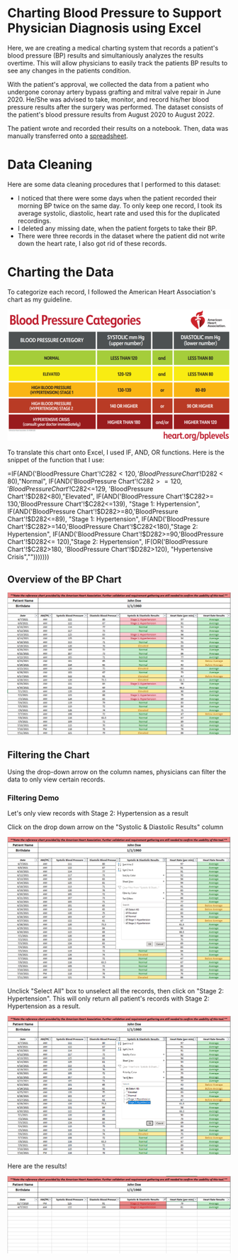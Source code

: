# Charting Blood Pressure to Support Physician Diagnosis using Excel

Here, we are creating a medical charting system that records a patient's blood pressure (BP) results and simultaniously analyzes the results overtime. This will allow physicians to easily track the patients BP results to see any changes in the patients condition.

With the patient's approval, we collected the data from a patient who undergone coronay artery bypass grafting and mitral valve repair in June 2020. He/She was advised to take, monitor, and record his/her blood pressure results after the surgery was performed. The dataset consists of the patient's blood pressure results from August 2020 to August 2022.

The patient wrote and recorded their results on a notebook. Then, data was manually transferred onto a [spreadsheet](https://github.com/christinepugay/bloodpressure/blob/main/bloodpressure_dataset.xlsx).

# Data Cleaning
Here are some data cleaning procedures that I performed to this dataset:
- I noticed that there were some days when the patient recorded their morning BP twice on the same day. To only keep one record, I took its average systolic, diastolic, heart rate and used this for the duplicated recordings.
- I deleted any missing date, when the patient forgets to take their BP.
- There were three records in the dataset where the patient did not write down the heart rate, I also got rid of these records.
  
# Charting the Data
To categorize each record, I followed the American Heart Association's chart as my guideline.

![](bp_levels.PNG)

To translate this chart onto Excel, I used IF, AND, OR functions. Here is the snippet of the function that I use:

=IF(AND('BloodPressure Chart'!$C282 < 120,'BloodPressure Chart'!$D282 < 80),"Normal", IF(AND('BloodPressure Chart'!$C282>=120,'BloodPressure Chart'!$C282<=129, 'BloodPressure Chart'!$D282<80),"Elevated", IF(AND('BloodPressure Chart'!$C282>= 130,'BloodPressure Chart'!$C282<=139), "Stage 1: Hypertension", IF(AND('BloodPressure Chart'!$D282>=80,'BloodPressure Chart'!$D282<=89), "Stage 1: Hypertension", IF(AND('BloodPressure Chart'!$C282>=140,'BloodPressure Chart'!$C282<180),"Stage 2: Hypertension", IF(AND('BloodPressure Chart'!$D282>=90,'BloodPressure Chart'!$D282<= 120),"Stage 2: Hypertension", IF(OR('BloodPressure Chart'!$C282>180, 'BloodPressure Chart'!$D282>120), "Hypertensive Crisis","")))))))


## Overview of the BP Chart
![](overview_chart.PNG)

## Filtering the Chart
Using the drop-down arrow on the column names, physicians can filter the data to only view certain records. 

### Filtering Demo

Let's only view  records with Stage 2: Hypertension as a result

Click on the drop down arrow on the "Systolic & Diastolic Results" column

![](demo_1.PNG)

Unclick "Select All" box to unselect all the records, then click on "Stage 2: Hypertension". This will only return all patient's records with Stage 2: Hypertension as a result. 

![](demo_2.PNG)

Here are the results!

![](demo_3.PNG)






  










